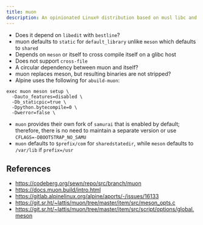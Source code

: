 ```yaml
---
title: muon
description: An opinionated Linux® distribution based on musl libc and toybox
---
```


- Does it depend on `libedit` with `bestline`?
- muon defaults to `static` for `default_library` unlike `meson` which defaults to `shared`
- Depends on `meson` or itself to cross compile itself on a glibc host
- Does not support `cross-file`
- A circular dependency between muon and itself?
- muon replaces meson, but resulting binaries are not stripped?
- Alpine uses the following for `abuild-muon`:
```
exec muon meson setup \
  -Dauto_features=disabled \
  -Db_staticpic=true \
  -Dpython.bytecompile=0 \
  -Dwerror=false \
```
- `muon` provides their own fork of `samurai` that is enabled by default; therefore, there is no need to maintain a separate version or use `CFLAGS=-DBOOTSTRAP_NO_SAMU`
- `muon` defaults to `$prefix/com` for `sharedstatedir`, while `meson` defaults to `/var/lib` if `prefix=/usr`

## References
- https://codeberg.org/sewn/repo/src/branch/muon
- https://docs.muon.build/intro.html
- https://gitlab.alpinelinux.org/alpine/aports/-/issues/16133
- https://git.sr.ht/~lattis/muon/tree/master/item/src/meson_opts.c
- https://git.sr.ht/~lattis/muon/tree/master/item/src/script/options/global.meson
